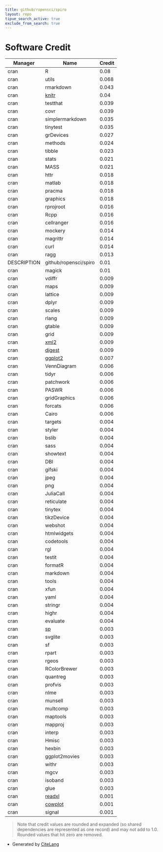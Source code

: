 ```yaml
---
title: github/ropensci/spiro
layout: repo
tipue_search_active: true
exclude_from_search: true
---
```

# Software Credit

|Manager|Name|Credit|
|-------|----|------|
|cran|R|0.08|
|cran|utils|0.068|
|cran|rmarkdown|0.043|
|cran|[knitr](https://yihui.org/knitr/)|0.04|
|cran|testthat|0.039|
|cran|covr|0.039|
|cran|simplermarkdown|0.035|
|cran|tinytest|0.035|
|cran|grDevices|0.027|
|cran|methods|0.024|
|cran|tibble|0.023|
|cran|stats|0.021|
|cran|MASS|0.021|
|cran|httr|0.018|
|cran|matlab|0.018|
|cran|pracma|0.018|
|cran|graphics|0.018|
|cran|rprojroot|0.016|
|cran|Rcpp|0.016|
|cran|cellranger|0.016|
|cran|mockery|0.014|
|cran|magrittr|0.014|
|cran|curl|0.014|
|cran|ragg|0.013|
|DESCRIPTION|github/ropensci/spiro|0.01|
|cran|magick|0.01|
|cran|vdiffr|0.009|
|cran|maps|0.009|
|cran|lattice|0.009|
|cran|dplyr|0.009|
|cran|scales|0.009|
|cran|rlang|0.009|
|cran|gtable|0.009|
|cran|grid|0.009|
|cran|[xml2](https://xml2.r-lib.org/)|0.009|
|cran|[digest](https://github.com/eddelbuettel/digest)|0.009|
|cran|[ggplot2](https://ggplot2.tidyverse.org)|0.007|
|cran|VennDiagram|0.006|
|cran|tidyr|0.006|
|cran|patchwork|0.006|
|cran|PASWR|0.006|
|cran|gridGraphics|0.006|
|cran|forcats|0.006|
|cran|Cairo|0.006|
|cran|targets|0.004|
|cran|styler|0.004|
|cran|bslib|0.004|
|cran|sass|0.004|
|cran|showtext|0.004|
|cran|DBI|0.004|
|cran|gifski|0.004|
|cran|jpeg|0.004|
|cran|png|0.004|
|cran|JuliaCall|0.004|
|cran|reticulate|0.004|
|cran|tinytex|0.004|
|cran|tikzDevice|0.004|
|cran|webshot|0.004|
|cran|htmlwidgets|0.004|
|cran|codetools|0.004|
|cran|rgl|0.004|
|cran|testit|0.004|
|cran|formatR|0.004|
|cran|markdown|0.004|
|cran|tools|0.004|
|cran|xfun|0.004|
|cran|yaml|0.004|
|cran|stringr|0.004|
|cran|highr|0.004|
|cran|evaluate|0.004|
|cran|[sp](https://github.com/edzer/sp/)|0.003|
|cran|svglite|0.003|
|cran|sf|0.003|
|cran|rpart|0.003|
|cran|rgeos|0.003|
|cran|RColorBrewer|0.003|
|cran|quantreg|0.003|
|cran|profvis|0.003|
|cran|nlme|0.003|
|cran|munsell|0.003|
|cran|multcomp|0.003|
|cran|maptools|0.003|
|cran|mapproj|0.003|
|cran|interp|0.003|
|cran|Hmisc|0.003|
|cran|hexbin|0.003|
|cran|ggplot2movies|0.003|
|cran|withr|0.003|
|cran|mgcv|0.003|
|cran|isoband|0.003|
|cran|glue|0.003|
|cran|[readxl](https://readxl.tidyverse.org)|0.001|
|cran|[cowplot](https://wilkelab.org/cowplot/)|0.001|
|cran|signal|0.001|


> Note that credit values are rounded and expanded (so shared dependencies are represented as one record) and may not add to 1.0. Rounded values that hit zero are removed.


- Generated by [CiteLang](https://github.com/vsoch/citelang)
